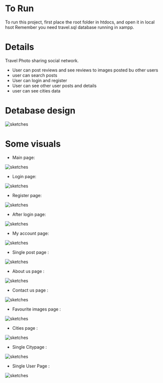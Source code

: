 
# To Run

To run this project, first place the root folder in htdocs, and open it in local hsot
Remember you need travel.sql database running in xampp.

# Details
Travel Photo sharing social network.
- User can post reviews and see reviews to images posted bu other users
- user can search posts
- User can login and register
- User can see other user posts and details
- user can see cities data

# Detabase design

![sketches](public/img/db.png)

# Some visuals


- Main page:

![sketches](public/img/1.png)


- Login page:

![sketches](public/img/2.png)

- Register page:

![sketches](public/img/3.png)

- After login page:

![sketches](public/img/4.png)

- My account page:

![sketches](public/img/5.png)

- Single post page :

![sketches](public/img/6.png)

- About us page :

![sketches](public/img/7.png)

- Contact us page :

![sketches](public/img/8.png)

- Favourite images  page :

![sketches](public/img/9.png)

- Cities  page :

![sketches](public/img/10.png)

- Single Citypage :

![sketches](public/img/11.png)


- Single User Page :

![sketches](public/img/12.png)